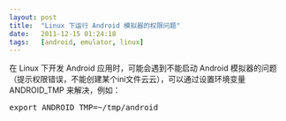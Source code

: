 ```yaml
---
layout: post
title:  "Linux 下运行 Android 模拟器的权限问题"
date:   2011-12-15 01:24:18
tags:   [android, emulator, linux]
---
```


在 Linux 下开发 Android 应用时，可能会遇到不能启动 Android 模拟器的问题（提示权限错误，不能创建某个ini文件云云），可以通过设置环境变量 ANDROID_TMP 来解决，例如：

<pre class='brush: bash'>
export ANDROID_TMP=~/tmp/android
</pre>